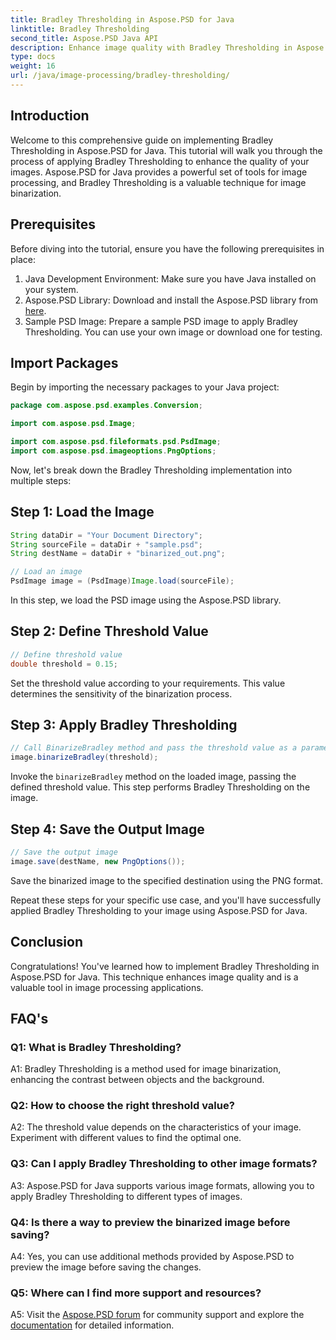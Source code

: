 ```yaml
---
title: Bradley Thresholding in Aspose.PSD for Java
linktitle: Bradley Thresholding
second_title: Aspose.PSD Java API
description: Enhance image quality with Bradley Thresholding in Aspose.PSD for Java. Follow our step-by-step guide for effective image binarization.
type: docs
weight: 16
url: /java/image-processing/bradley-thresholding/
---
```

## Introduction

Welcome to this comprehensive guide on implementing Bradley Thresholding in Aspose.PSD for Java. This tutorial will walk you through the process of applying Bradley Thresholding to enhance the quality of your images. Aspose.PSD for Java provides a powerful set of tools for image processing, and Bradley Thresholding is a valuable technique for image binarization.

## Prerequisites

Before diving into the tutorial, ensure you have the following prerequisites in place:

1. Java Development Environment: Make sure you have Java installed on your system.
2. Aspose.PSD Library: Download and install the Aspose.PSD library from [here](https://releases.aspose.com/psd/java/).
3. Sample PSD Image: Prepare a sample PSD image to apply Bradley Thresholding. You can use your own image or download one for testing.

## Import Packages

Begin by importing the necessary packages to your Java project:

```java
package com.aspose.psd.examples.Conversion;

import com.aspose.psd.Image;

import com.aspose.psd.fileformats.psd.PsdImage;
import com.aspose.psd.imageoptions.PngOptions;
```

Now, let's break down the Bradley Thresholding implementation into multiple steps:

## Step 1: Load the Image

```java
String dataDir = "Your Document Directory";
String sourceFile = dataDir + "sample.psd";
String destName = dataDir + "binarized_out.png";

// Load an image
PsdImage image = (PsdImage)Image.load(sourceFile);
```

In this step, we load the PSD image using the Aspose.PSD library.

## Step 2: Define Threshold Value

```java
// Define threshold value
double threshold = 0.15;
```

Set the threshold value according to your requirements. This value determines the sensitivity of the binarization process.

## Step 3: Apply Bradley Thresholding

```java
// Call BinarizeBradley method and pass the threshold value as a parameter
image.binarizeBradley(threshold);
```

Invoke the `binarizeBradley` method on the loaded image, passing the defined threshold value. This step performs Bradley Thresholding on the image.

## Step 4: Save the Output Image

```java
// Save the output image
image.save(destName, new PngOptions());
```

Save the binarized image to the specified destination using the PNG format.

Repeat these steps for your specific use case, and you'll have successfully applied Bradley Thresholding to your image using Aspose.PSD for Java.

## Conclusion

Congratulations! You've learned how to implement Bradley Thresholding in Aspose.PSD for Java. This technique enhances image quality and is a valuable tool in image processing applications.

## FAQ's

### Q1: What is Bradley Thresholding?

A1: Bradley Thresholding is a method used for image binarization, enhancing the contrast between objects and the background.

### Q2: How to choose the right threshold value?

A2: The threshold value depends on the characteristics of your image. Experiment with different values to find the optimal one.

### Q3: Can I apply Bradley Thresholding to other image formats?

A3: Aspose.PSD for Java supports various image formats, allowing you to apply Bradley Thresholding to different types of images.

### Q4: Is there a way to preview the binarized image before saving?

A4: Yes, you can use additional methods provided by Aspose.PSD to preview the image before saving the changes.

### Q5: Where can I find more support and resources?

A5: Visit the [Aspose.PSD forum](https://forum.aspose.com/c/psd/34) for community support and explore the [documentation](https://reference.aspose.com/psd/java/) for detailed information.
